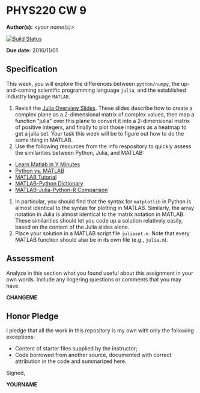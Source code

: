 # PHYS220 CW 9

**Author(s):** _\<your name(s)\>_

[![Build Status](https://travis-ci.org/chapman-phys220-2016f/cw-09-YOURNAME.svg?branch=master)](https://travis-ci.org/chapman-phys220-2016f/cw-09-YOURNAME)

**Due date:** 2016/11/01

## Specification

This week, you will explore the differences between ```python/numpy```, the up-and-coming scientific programming language ```julia```, and the established industry language ```MATLAB```.

1. Revisit the [Julia Overview Slides](http://slides.com/profdressel/julia-overview/). These slides describe how to create a complex plane as a 2-dimensional matrix of complex values, then map a function "julia" over this plane to convert it into a 2-dimensional matrix of positive integers, and finally to plot those integers as a heatmap to get a julia set. Your task this week will be to figure out how to do the same thing in MATLAB.
1. Use the following resources from the info respository to quickly assess the similarities between Python, Julia, and MATLAB:
  * [Learn Matlab in Y Minutes](https://learnxinyminutes.com/docs/matlab/)
  * [Python vs. MATLAB](http://www.pyzo.org/python_vs_matlab.html)
  * [MATLAB Tutorial](http://www.tutorialspoint.com/matlab/)
  * [MATLAB-Python Dictionary](http://mathesaurus.sourceforge.net/matlab-numpy.html)
  * [MATLAB-Julia-Python-R Comparison](http://sebastianraschka.com/Articles/2014_matrix_cheatsheet.html)
1. In particular, you should find that the syntax for ```matplotlib``` in Python is almost identical to the syntax for plotting in MATLAB. Similarly, the array notation in Julia is almost identical to the matrix notation in MATLAB. These similarities should let you code up a solution relatively easily, based on the content of the Julia slides alone.
1. Place your solution in a MATLAB script file ```juliaset.m```. Note that every MATLAB function should also be in its own file (e.g., ```julia.m```).

## Assessment

Analyze in this section what you found useful about this assignment in your own words. Include any lingering questions or comments that you may have.

**CHANGEME**

## Honor Pledge

I pledge that all the work in this repository is my own with only the following exceptions:

* Content of starter files supplied by the instructor;
* Code borrowed from another source, documented with correct attribution in the code and summarized here.

Signed,

**YOURNAME**
